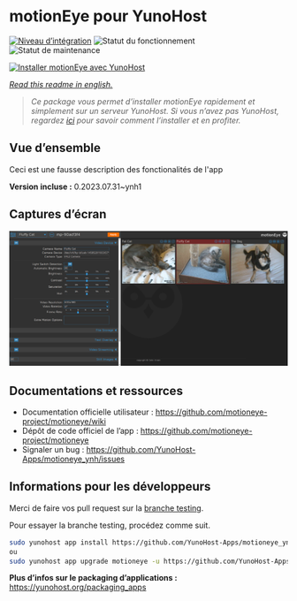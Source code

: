 <!--
N.B.: This README was automatically generated by https://github.com/YunoHost/apps/tree/master/tools/README-generator
It shall NOT be edited by hand.
-->

# motionEye pour YunoHost

[![Niveau d’intégration](https://dash.yunohost.org/integration/motioneye.svg)](https://dash.yunohost.org/appci/app/motioneye) ![Statut du fonctionnement](https://ci-apps.yunohost.org/ci/badges/motioneye.status.svg) ![Statut de maintenance](https://ci-apps.yunohost.org/ci/badges/motioneye.maintain.svg)

[![Installer motionEye avec YunoHost](https://install-app.yunohost.org/install-with-yunohost.svg)](https://install-app.yunohost.org/?app=motioneye)

*[Read this readme in english.](./README.md)*

> *Ce package vous permet d’installer motionEye rapidement et simplement sur un serveur YunoHost.
Si vous n’avez pas YunoHost, regardez [ici](https://yunohost.org/#/install) pour savoir comment l’installer et en profiter.*

## Vue d’ensemble

Ceci est une fausse description des fonctionalités de l'app


**Version incluse :** 0.2023.07.31~ynh1

## Captures d’écran

![Capture d’écran de motionEye](./doc/screenshots/example.png)

## Documentations et ressources

* Documentation officielle utilisateur : <https://github.com/motioneye-project/motioneye/wiki>
* Dépôt de code officiel de l’app : <https://github.com/motioneye-project/motioneye>
* Signaler un bug : <https://github.com/YunoHost-Apps/motioneye_ynh/issues>

## Informations pour les développeurs

Merci de faire vos pull request sur la [branche testing](https://github.com/YunoHost-Apps/motioneye_ynh/tree/testing).

Pour essayer la branche testing, procédez comme suit.

``` bash
sudo yunohost app install https://github.com/YunoHost-Apps/motioneye_ynh/tree/testing --debug
ou
sudo yunohost app upgrade motioneye -u https://github.com/YunoHost-Apps/motioneye_ynh/tree/testing --debug
```

**Plus d’infos sur le packaging d’applications :** <https://yunohost.org/packaging_apps>